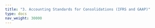 ```yaml
---
title: "3. Accounting Standards for Consolidations (IFRS and GAAP)"
type: docs
nav_weight: 30000
---
```

